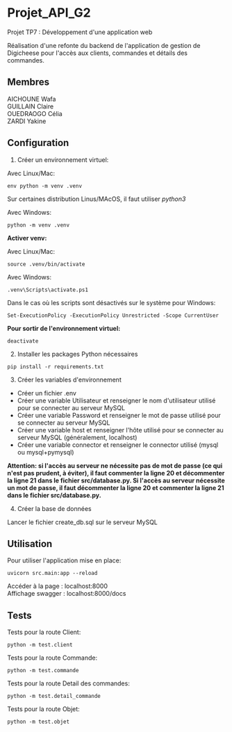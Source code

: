 # Projet_API_G2

Projet TP7 : Développement d'une application web

Réalisation d'une refonte du backend de l'application de gestion de Digicheese pour l'accès aux clients, commandes et détails des commandes.

## Membres

AICHOUNE Wafa <br/>
GUILLAIN Claire <br/>
OUEDRAOGO Célia <br/>
ZARDI Yakine

## Configuration

1. Créer un environnement virtuel:

Avec Linux/Mac:
```code
env python -m venv .venv
```
Sur certaines distribution Linus/MAcOS, il faut utiliser *python3*

Avec Windows:
```code
python -m venv .venv
```

**Activer venv:**

Avec Linux/Mac:
```code
source .venv/bin/activate
```

Avec Windows: 
```code
.venv\Scripts\activate.ps1
```
Dans le cas où les scripts sont désactivés sur le système pour Windows:
```code
Set-ExecutionPolicy -ExecutionPolicy Unrestricted -Scope CurrentUser
```

**Pour sortir de l'environnement virtuel:**

```code
deactivate
```

2. Installer les packages Python nécessaires

```code
pip install -r requirements.txt
```

3. Créer les variables d'environnement

- Créer un fichier .env
- Créer une variable Utilisateur et renseigner le nom d'utilisateur utilisé pour se connecter au serveur MySQL
- Créer une variable Password et renseigner le mot de passe utilisé pour se connecter au serveur MySQL
- Créer une variable host et renseigner l'hôte utilisé pour se connecter au serveur MySQL (généralement, localhost)
- Créer une variable connector et renseigner le connector utilisé (mysql ou mysql+pymysql)

**Attention: si l'accès au serveur ne nécessite pas de mot de passe (ce qui n'est pas prudent, à éviter), il faut commenter la ligne 20 et décommenter la ligne 21 dans le fichier src/database.py. Si l'accès au serveur nécessite un mot de passe, il faut décommenter la ligne 20 et commenter la ligne 21 dans le fichier src/database.py.**

4. Créer la base de données

Lancer le fichier create_db.sql sur le serveur MySQL

## Utilisation

Pour utiliser l'application mise en place:
```code
uvicorn src.main:app --reload
```

Accéder à la page : localhost:8000  <br/>
Affichage swagger : localhost:8000/docs

## Tests

Tests pour la route Client:
```code
python -m test.client
```

Tests pour la route Commande:
```code
python -m test.commande
```

Tests pour la route Detail des commandes:
```code
python -m test.detail_commande
```

Tests pour la route Objet:
```code
python -m test.objet
```